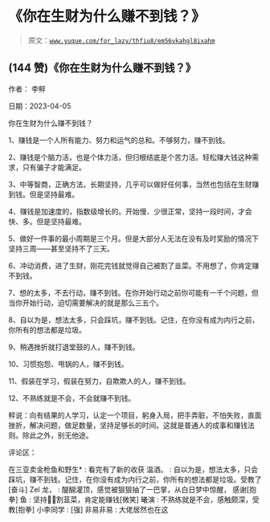 # 《你在生财为什么赚不到钱？》

> 原文：[`www.yuque.com/for_lazy/thfiu8/em56vkahgl8ixahm`](https://www.yuque.com/for_lazy/thfiu8/em56vkahgl8ixahm)



## (144 赞)《你在生财为什么赚不到钱？》 

作者： 李鲆 

日期：2023-04-05 

你在生财为什么赚不到钱？ 

1、赚钱是一个人所有能力、努力和运气的总和。不够努力，赚不到钱。 

2、赚钱是个脑力活，也是个体力活，但归根结底是个苦力活。轻松赚大钱这种需求，只有骗子才能满足。 

3、中等智商，正确方法，长期坚持，几乎可以做好任何事，当然也包括在生财赚到钱。但是坚持最难。 

4、赚钱是加速度的，指数级增长的。开始慢、少很正常，坚持一段时间，才会快、多。但是坚持最难。 

5、做好一件事的最小周期是三个月。但是大部分人无法在没有及时奖励的情况下坚持三周——甚至坚持不了三天。 

6、冲动消费，进了生财，刚花完钱就觉得自己被割了韭菜。不用想了，你肯定赚不到钱。 

7、想的太多，不去行动，赚不到钱。在你开始行动之前你可能有一千个问题，但当你开始行动，迫切需要解决的就是那么三五个。 

8、自以为是，想法太多，只会踩坑，赚不到钱。记住，在你没有成为内行之前，你所有的想法都是垃圾。 

9、稍遇挫折就打退堂鼓的人，赚不到钱。 

10、习惯抱怨、甩锅的人，赚不到钱。 

11、假装在学习，假装在努力，自欺欺人的人，赚不到钱。 

12、不熟练就是不会，不会就赚不到钱。 

鲆说：向有结果的人学习，认定一个项目，躬身入局，把手弄脏，不怕失败，直面挫折，解决问题，做足数量，坚持足够长的时间。这就是普通人的成事和赚钱法则。除此之外，别无他途。 

评论区： 

在三亚卖金枪鱼和野生* : 看完有了新的收获 温酒。 : 自以为是，想法太多，只会踩坑，赚不到钱。记住，在你没有成为内行之前，你所有的想法都是垃圾。受教了[奋斗] Zel 龙， : 醍醐灌顶，感觉被狠狠抽了一巴掌，从白日梦中惊醒， 感谢[抱拳] 鱼 : 坚持✊🏿割韮菜，肯定能赚钱[微笑] 曦演 : 不熟练就是不会，感触颇深，受教[抱拳] 小李同学 : [强] 非易非易 : 大佬居然也在这